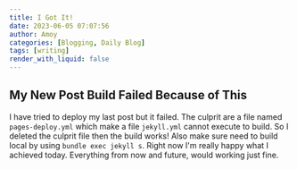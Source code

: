 ```yaml
---
title: I Got It!
date: 2023-06-05 07:07:56
author: Amoy
categories: [Blogging, Daily Blog]
tags: [writing]
render_with_liquid: false
---
```


## My New Post Build Failed Because of This
I have tried to deploy my last post but it failed. The culprit are a file named `pages-deploy.yml` which make a file `jekyll.yml` cannot execute to build. So I deleted the culprit file then the build works! Also make sure need to build local by using `bundle exec jekyll s`. Right now I'm really happy what I achieved today. Everything from now and future, would working just fine.